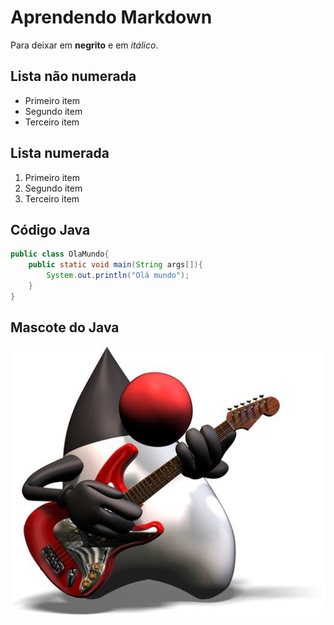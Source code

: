 # Aprendendo Markdown

Para deixar em **negrito** e em *itálico*.

## Lista não numerada
- Primeiro item
- Segundo item
- Terceiro item

## Lista numerada

1. Primeiro item
1. Segundo item
1. Terceiro item

## Código Java

```java
public class OlaMundo{
    public static void main(String args[]){
        System.out.println("Olá mundo");
    }
}
```

## Mascote do Java

![Mascote do Java](./duke.jpg)